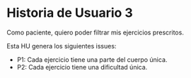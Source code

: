 # Historia de Usuario 3
Como paciente, quiero poder filtrar mis ejercicios prescritos.

Esta HU genera los siguientes issues:
- P1: Cada ejercicio tiene una parte del cuerpo única.
- P2: Cada ejercicio tiene una dificultad única.

